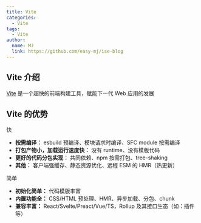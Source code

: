 ```yaml
---
title: Vite
categories:
  - Vite
tags:
  - Vite
author:
  name: MJ
  link: https://github.com/easy-mj/ise-blog
---
```


## Vite 介绍

[Vite](https://vite.dev/) 是一个超快的前端构建工具，赋能下一代 Web 应用的发展

## Vite 的优势

快

- **按需编译：** esbuild 预编译、模块请求时编译、SFC module 按需编译
- **打包产物小，加载运行速度快：** 没有 runtime、没有模版代码
- **更好的代码分包实现：** 共同依赖、npm 按需打包、tree-shaking
- **其他：** 客户端强缓存、静态资源优化、远程 ESM 的 HMR（热更新）

简单

- **初始化简单：** 代码模版丰富
- **内置功能全：** CSS/HTML 预处理、HMR、异步加载、分包、chunk
- **兼容丰富：** React/Svelte/Preact/Vue/TS，Rollup 及其接口生态（如：插件等）
